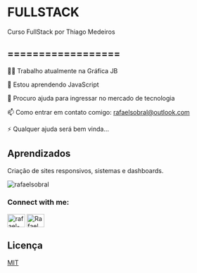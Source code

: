 
# FULLSTACK

Curso FullStack por Thiago Medeiros

## ==================
👩‍💻 Trabalho atualmente na Gráfica JB

🧠 Estou aprendendo JavaScript


🤔 Procuro ajuda para ingressar no mercado de tecnologia


📫 Como entrar em contato comigo: rafaelsobral@outlook.com

⚡️ Qualquer ajuda será bem vinda...


## Aprendizados

Criação de sites responsivos, sistemas e dashboards.

<p><img align="center" src="https://github-readme-stats.vercel.app/api/top-langs?username=rafaelsobral&show_icons=true&locale=en&layout=compact" alt="rafaelsobral" /></p>

<h3 align="left">Connect with me:</h3>
<p align="left">
<a href="https://linkedin.com/in/rafael-sobral-ti" target="blank"><img align="center" src="https://raw.githubusercontent.com/rahuldkjain/github-profile-readme-generator/master/src/images/icons/Social/linked-in-alt.svg" alt="rafael-sobral-ti" height="30" width="40" /></a>
<a href="https://discord.gg/Rafael Sobral#7089" target="blank"><img align="center" src="https://raw.githubusercontent.com/rahuldkjain/github-profile-readme-generator/master/src/images/icons/Social/discord.svg" alt="Rafael Sobral#7089" height="30" width="40" /></a>
</p>

## Licença

[MIT](https://choosealicense.com/licenses/mit/)
